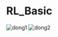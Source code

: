 # RL_Basic
![dong1](https://user-images.githubusercontent.com/51503303/197749714-ef0d3bad-a0ad-4ff1-9c3d-f0f8c6c72209.jpg)
![dong2](https://user-images.githubusercontent.com/51503303/197749793-4a577c90-85b3-454e-ac8c-432e7d5ca4fb.jpg)
